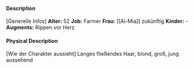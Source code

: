 #### Description
[Generelle Infos]
**Alter:** 52
**Job:** Farmer
**Frau:** [[Ai-Mia]] zukünftig
**Kinder:** -
**Augments:** Rippen vor Herz

#### Physical Description
[Wie der Charakter aussieht]
Langes fließendes Haar, blond, groß, jung aussehend 

